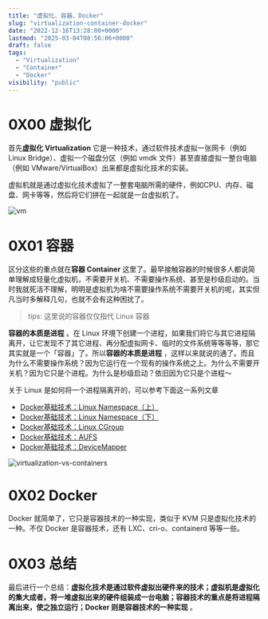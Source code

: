 ```yaml
---
title: "虚拟化、容器、Docker"
slug: "virtualization-container-docker"
date: "2022-12-16T13:28:00+0000"
lastmod: "2025-03-04T08:56:06+0000"
draft: false
tags:
  - "Virtualization"
  - "Container"
  - "Docker"
visibility: "public"
---
```

# 0X00 虚拟化

首先**虚拟化 Virtualization** 它是一种技术，通过软件技术虚拟一张网卡（例如 Linux Bridge）、虚拟一个磁盘分区（例如 vmdk 文件）甚至直接虚拟一整台电脑（例如 VMware/VirtualBox）出来都是虚拟化技术的实装。

虚拟机就是通过虚拟化技术虚拟了一整套电脑所需的硬件，例如CPU、内存、磁盘、网卡等等，然后将它们拼在一起就是一台虚拟机了。

![vm](https://blog-1251664340.cos.ap-chengdu.myqcloud.com/2022/12/16/vm.jpg)

# 0X01 容器

区分这些的重点就在**容器 Container** 这里了。最早接触容器的时候很多人都说简单理解成轻量化虚拟机，不需要开关机、不需要操作系统、甚至是秒级启动的。当时我就死活不理解，明明是虚拟机为啥不需要操作系统不需要开关机的呢，其实但凡当时多解释几句，也就不会有这种困扰了。

> tips: 这里说的容器仅仅指代 Linux 容器

**容器的本质是进程** 。在 Linux 环境下创建一个进程，如果我们将它与其它进程隔离开，让它发现不了其它进程、再分配虚拟网卡、临时的文件系统等等等等，那它其实就是一个「容器」了。所以**容器的本质是进程** ，这样以来就说的通了。而且为什么不需要操作系统？因为它运行在一个现有的操作系统之上。为什么不需要开关机？因为它只是个进程。为什么是秒级启动？依旧因为它只是个进程～

关于 Linux 是如何将一个进程隔离开的，可以参考下面这一系列文章

  * [Docker基础技术：Linux Namespace（上）](<https://coolshell.cn/articles/17010.html>)
  * [Docker基础技术：Linux Namespace（下）](<https://coolshell.cn/articles/17029.html>)
  * [Docker基础技术：Linux CGroup](<https://coolshell.cn/articles/17049.html>)
  * [Docker基础技术：AUFS](<https://coolshell.cn/articles/17061.html>)
  * [Docker基础技术：DeviceMapper](<https://coolshell.cn/articles/17200.html>)

![virtualization-vs-containers](https://blog-1251664340.cos.ap-chengdu.myqcloud.com/2022/12/16/virtualizationvscontainers.png)

# 0X02 Docker

Docker 就简单了，它只是容器技术的一种实现，类似于 KVM 只是虚拟化技术的一种。不仅 Docker 是容器技术，还有 LXC、cri-o、containerd 等等一些。

# 0X03 总结

最后进行一个总结：**虚拟化技术是通过软件虚拟出硬件来的技术；虚拟机是虚拟化的集大成者，将一堆虚拟出来的硬件组装成一台电脑；容器技术的重点是将进程隔离出来，使之独立运行；Docker 则是容器技术的一种实现** 。
